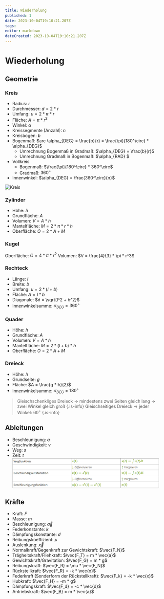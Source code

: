 ```yaml
---
title: Wiederholung
published: 1
date: 2023-10-04T19:10:21.207Z
tags: 
editor: markdown
dateCreated: 2023-10-04T19:10:21.207Z
---
```


# Wiederholung

## Geometrie

### Kreis

- Radius: $r$
- Durchmesser: $d = 2 * r$
- Umfang: $u = 2 * \pi * r$
- Fläche: $A = \pi * r^2$
- Winkel: $\alpha$
- Kreissegmente (Anzahl): $n$
- Kreisbogen: $b$
- Bogenmaß: $arc \alpha_{DEG} = \frac{b}{r} = \frac{\pi}{180^\circ} * \alpha_{DEG}$
  - Umrechnung Bogenmaß in Gradmaß: $\alpha_{DEG} = \frac{b}{r}$
  - Umrechnung Gradmaß in Bogenmaß: $\alpha_{RAD} $
- Vollkreis
  - Bogenmaß: $\frac{\pi}{180^\circ} * 360^\circ$
  - Gradmaß: $360^\circ$
- Innenwinkel: $\alpha_{DEG} = \frac{360^\circ}{n}$

![Kreis](https://www.lernhelfer.de/sites/default/files/lexicon/image/BWS-MAT1-0526-01.gif)

### Zylinder

- Höhe: $h$
- Grundfläche: $A$
- Volumen: $V = A * h$
- Mantelfläche: $M = 2 * \pi * r * h$
- Oberfläche: $O = 2 * A + M$

### Kugel

Oberfläche: $O = 4 * \pi * r^2$
Volumen: $V = \frac{4}{3} * \pi * r^3$

### Rechteck

- Länge: $l$
- Breite: $b$
- Umfang: $u = 2 * (l + b)$
- Fläche: $A = l * b$
- Diagonale: $d = \sqrt{l^2 + b^2}$
- Innenwinkelsumme: $\alpha_{DEG} = 360^\circ$

### Quader

- Höhe: $h$
- Grundfläche: $A$
- Volumen: $V = A * h$
- Mantelfläche: $M = 2 * (l + b) * h$
- Oberfläche: $O = 2 * A + M$

### Dreieck

- Höhe: $h$
- Grundseite: $g$
- Fläche: $A = \frac{g * h}{2}$
- Innenwinkelsumme: $\alpha_{DEG} = 180^\circ$

> Gleischschenkliges Dreieck -> mindestens zwei Seiten gleich lang -> zwei Winkel gleich groß
{.is-info}
> Gleischseitiges Dreieck -> jeder Winkel: $60^\circ$
{.is-info}

## Ableitungen

- Beschleunigung: $a$
- Geschwindigkeit: $v$
- Weg: $s$
- Zeit: $t$
![ZusammenfassungAbleitung](ableitungen.png)

## Kräfte

- Kraft: $F$
- Masse: $m$
- Beschleunigung: $\vec{a}$
- Federkonstante: $k$
- Dämpfungskonstante: $d$
- Reibungskoeffizient: $\mu$
- Auslenkung: $\vec{x}$
- Normalkraft/Gegenkraft zur Gewichtskraft: $\vec{F_N}$
- Trägheitskraft/Fliehkraft: $\vec{F_T} = m * \vec{a}$
- Gewichtskraft/Gravitation: $\vec{F_G} = m * g$
- Reibungskraft: $\vec{F_R} = \mu * \vec{F_N}$
- Rückstellkraft: $\vec{F_R} = -k * \vec{x}$
- Federkraft (Sonderform der Rückstellkraft): $\vec{F_k} = -k * \vec{x}$
- Hubkraft: $\vec{F_H} = -m * g$
- Dämpfungskraft: $\vec{F_d} = -c * \vec{d}$
- Antriebskraft: $\vec{F_B} = m * \vec{a}$